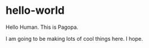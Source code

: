# hello-world
Hello Human. This is Pagopa.


I am going to be making lots of cool things here. I hope.
